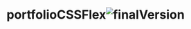 # portfolioCSSFlex![finalVersion](https://user-images.githubusercontent.com/29287817/216302000-7891c7da-75ce-4bcd-ba21-7da6ef813f98.JPG)
